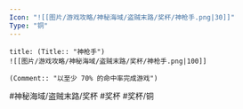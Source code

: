 ```yaml
---
Icon: "![[图片/游戏攻略/神秘海域/盗贼末路/奖杯/神枪手.png|30]]"
Type: "铜"
---
```

```ad-common-bronze-trophy
title: (Title:: "神枪手")
![[图片/游戏攻略/神秘海域/盗贼末路/奖杯/神枪手.png|100]]

(Comment:: "以至少 70% 的命中率完成游戏")
```

#神秘海域/盗贼末路/奖杯 #奖杯 #奖杯/铜
